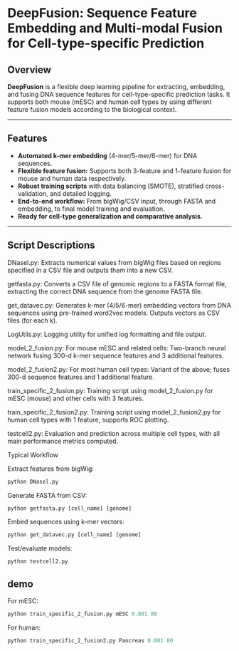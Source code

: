 # DeepFusion: Sequence Feature Embedding and Multi-modal Fusion for Cell-type-specific Prediction

## Overview

**DeepFusion** is a flexible deep learning pipeline for extracting, embedding, and fusing DNA sequence features for cell-type-specific prediction tasks. It supports both mouse (mESC) and human cell types by using different feature fusion models according to the biological context.

---

## Features

- **Automated k-mer embedding** (4-mer/5-mer/6-mer) for DNA sequences.
- **Flexible feature fusion:** Supports both 3-feature and 1-feature fusion for mouse and human data respectively.
- **Robust training scripts** with data balancing (SMOTE), stratified cross-validation, and detailed logging.
- **End-to-end workflow:** From bigWig/CSV input, through FASTA and embedding, to final model training and evaluation.
- **Ready for cell-type generalization and comparative analysis.**

---
## Script Descriptions
DNasel.py:
Extracts numerical values from bigWig files based on regions specified in a CSV file and outputs them into a new CSV.

getfasta.py:
Converts a CSV file of genomic regions to a FASTA format file, extracting the correct DNA sequence from the genome FASTA file.

get_datavec.py:
Generates k-mer (4/5/6-mer) embedding vectors from DNA sequences using pre-trained word2vec models. Outputs vectors as CSV files (for each k).

LogUtils.py:
Logging utility for unified log formatting and file output.

model_2_fusion.py:
For mouse mESC and related cells: Two-branch neural network fusing 300-d k-mer sequence features and 3 additional features.

model_2_fusion2.py:
For most human cell types: Variant of the above; fuses 300-d sequence features and 1 additional feature.

train_specific_2_fusion.py:
Training script using model_2_fusion.py for mESC (mouse) and other cells with 3 features.

train_specific_2_fusion2.py:
Training script using model_2_fusion2.py for human cell types with 1 feature, supports ROC plotting.

testcell2.py:
Evaluation and prediction across multiple cell types, with all main performance metrics computed.

Typical Workflow

Extract features from bigWig:
```python
python DNasel.py
```

Generate FASTA from CSV:
```python
python getfasta.py [cell_name] [genome]
```

Embed sequences using k-mer vectors:
```python
python get_datavec.py [cell_name] [genome]
```

Test/evaluate models:
```python
python testcell2.py
```

## **demo**

For mESC:
```python
python train_specific_2_fusion.py mESC 0.001 80
```

For human:
```python
python train_specific_2_fusion2.py Pancreas 0.001 80
```

